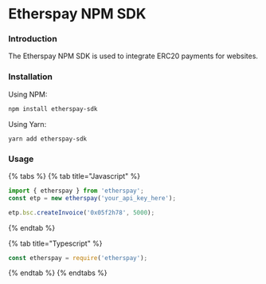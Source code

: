# Etherspay NPM SDK

### Introduction

The Etherspay NPM SDK is used to integrate ERC20 payments for websites.

### Installation

Using NPM:

```makefile
npm install etherspay-sdk
```

Using Yarn:

```
yarn add etherspay-sdk
```

### Usage

{% tabs %}
{% tab title="Javascript" %}
```javascript
import { etherspay } from 'etherspay';
const etp = new etherspay('your_api_key_here');

etp.bsc.createInvoice('0x05f2h78', 5000);
```
{% endtab %}

{% tab title="Typescript" %}
```typescript
const etherspay = require('etherspay');
```
{% endtab %}
{% endtabs %}
